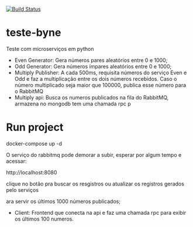[![Build Status](https://travis-ci.org/vitimm144/teste-byne.svg?branch=main)](https://travis-ci.org/vitimm144/teste-byne)
# teste-byne
Teste com microserviços em python
- Even Generator: Gera números pares aleatórios entre 0 e 1000;
- Odd Generator: Gera números ímpares aleatórios entre 0 e 1000;
- Multiply Publisher: A cada 500ms, requisita números do serviço Even e Odd e faz a multiplicação entre os dois números recebidos. Caso o número multiplicado seja maior que 100000, publica esse número para o RabbitMQ
- Multiply api: Busca os numeros publicados na fila do RabbitMQ, armazena no mongodb tem uma chamada rpc p

# Run project

docker-compose up -d

O serviço do rabbitmq pode demorar a subir, esperar por algum tempo e acessar:

http://localhost:8080

clique no botão pra buscar os resgistros ou atualizar os registros gerados pelo serviços

ara servir os últimos 1000 números publicados;
- Client: Frontend que conecta na api e faz uma chamada rpc para exibir os últimos 100 numeros. 
